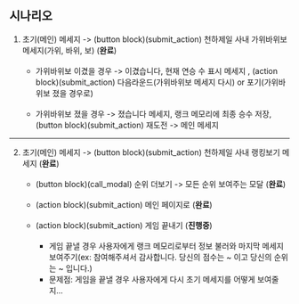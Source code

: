 ## 시나리오

1. 초기(메인) 메세지 -> (button block)(submit_action) 천하제일 사내 가위바위보 메세지(가위, 바위, 보) (**완료**) <br/><br/>  
    * 가위바위보 이겼을 경우 -> 이겼습니다, 현재 연승 수 표시 메세지 , (action block)(submit_action) 다음라운드(가위바위보 메세지 다시) or 포기(가위바위보 졌을 경우로)<br/><br/>
    * 가위바위보 졌을 경우 -> 졌습니다 메세지, 랭크 메모리에 최종 승수 저장, (button block)(submit_action) 재도전 -> 메인 메세지

--------------

2. 초기(메인) 메세지 -> (button block)(submit_action) 천하제일 사내 랭킹보기 메세지 (**완료**)<br/><br/> 
    * (button block)(call_modal) 순위 더보기 -> 모든 순위 보여주는 모달 (**완료**) <br/><br/> 
    * (action block)(submit_action) 메인 페이지로 (**완료**) <br/><br/> 
    * (action block)(submit_action) 게임 끝내기 (**진행중**) <br/><br/> 
      * 게임 끝낼 경우 사용자에게 랭크 메모리로부터 정보 불러와 마지막 메세지 보여주기(ex: 참여해주셔서 감사합니다. 당신의 점수는 ~ 이고 당신의 순위는 ~ 입니다.)
      * 문제점: 게임을 끝낼 경우 사용자에게 다시 초기 메세지를 어떻게 보여줄 지...
